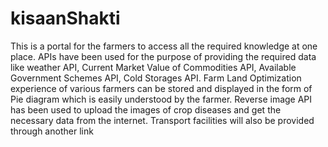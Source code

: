 # kisaanShakti

This is a portal for the farmers to access all the required knowledge at one place. APIs have been used for the purpose of providing the required data like weather API, Current Market Value of Commodities API, Available Government Schemes API, Cold Storages API. Farm Land Optimization experience of various farmers can be stored and displayed in the form of Pie diagram which is easily understood by the farmer. Reverse image API has been used to upload the images of crop diseases and get the necessary data from the internet. Transport facilities will also be provided through another link
